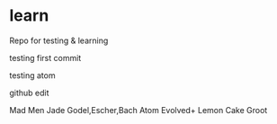 learn
=====

Repo for testing &amp; learning

testing first commit

testing atom

github edit

Mad Men
Jade
Godel,Escher,Bach
Atom
Evolved+
Lemon Cake
Groot
